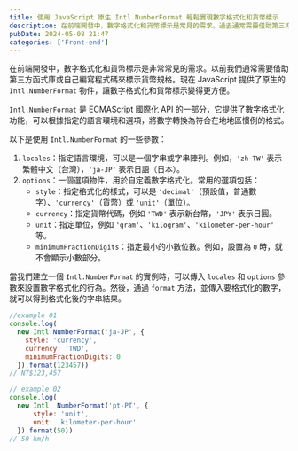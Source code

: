 ```yaml
---
title: 使用 JavaScript 原生 Intl.NumberFormat 輕鬆實現數字格式化和貨幣標示
description: 在前端開發中，數字格式化和貨幣標示是常見的需求。過去通常需要借助第三方函式庫或自行編寫程式碼來處理，現在 JavaScript 提供了原生的 Intl.NumberFormat 物件，讓數字格式化和貨幣標示變得更加方便。本文介紹了 Intl.NumberFormat 的使用方式，包括 locales 和 options 參數的設置，以及如何使用 format 方法獲得格式化後的結果。
pubDate: 2024-05-08 21:47
categories: ['Front-end']
---
```


在前端開發中，數字格式化和貨幣標示是非常常見的需求。以前我們通常需要借助第三方函式庫或自己編寫程式碼來標示貨幣規格。現在 JavaScript 提供了原生的 `Intl.NumberFormat` 物件，讓數字格式化和貨幣標示變得更方便。

`Intl.NumberFormat` 是 ECMAScript 國際化 API 的一部分，它提供了數字格式化功能，可以根據指定的語言環境和選項，將數字轉換為符合在地地區慣例的格式。

以下是使用 `Intl.NumberFormat` 的一些參數：

1. `locales`：指定語言環境，可以是一個字串或字串陣列。例如，`'zh-TW'` 表示繁體中文（台灣），`'ja-JP'` 表示日語（日本）。
2. `options`：一個選項物件，用於自定義數字格式化。常用的選項包括：
    - `style`：指定格式化的樣式，可以是 `'decimal'`（預設值，普通數字）、`'currency'`（貨幣）或 `'unit'`（單位）。
    - `currency`：指定貨幣代碼，例如 `'TWD'` 表示新台幣，`'JPY'` 表示日圓。
    - `unit`：指定單位，例如 `'gram'`、`'kilogram'`、`'kilometer-per-hour'` 等。
    - `minimumFractionDigits`：指定最小的小數位數。例如，設置為 `0` 時，就不會顯示小數部分。

當我們建立一個 `Intl.NumberFormat` 的實例時，可以傳入 `locales` 和 `options` 參數來設置數字格式化的行為。然後，通過 `format` 方法，並傳入要格式化的數字，就可以得到格式化後的字串結果。

```javascript 
//example 01
console.log(
  new Intl.NumberFormat('ja-JP', { 
    style: 'currency',
    currency: 'TWD',
    minimumFractionDigits: 0
  }).format(123457))
// NT$123,457

// example 02
console.log(
  new Intl. NumberFormat('pt-PT', {
      style: 'unit',
      unit: 'kilometer-per-hour'
  }).format(50))
// 50 km/h
```